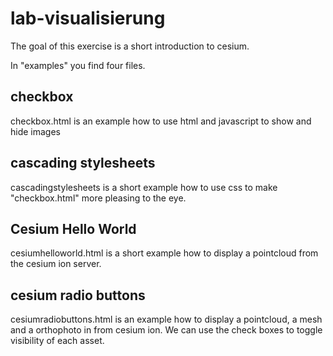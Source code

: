 # lab-visualisierung

The goal of this exercise is a short introduction to cesium.

In "examples" you find four files.

## checkbox

checkbox.html is an example how to use html and javascript to show and hide images

## cascading stylesheets

cascadingstylesheets is a short example how to use css to make "checkbox.html" more pleasing to the eye.


## Cesium Hello World

cesiumhelloworld.html is a short example how to display a pointcloud from the cesium ion server.

## cesium radio buttons

cesiumradiobuttons.html is an example how to display a pointcloud, a mesh and a orthophoto in from cesium ion. We can use the check boxes to toggle visibility of each asset.
